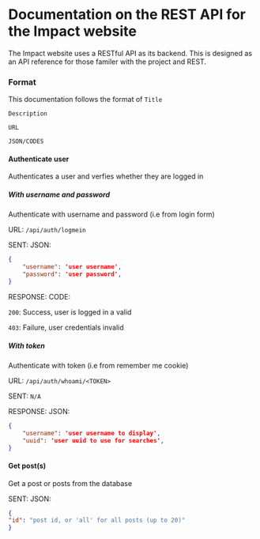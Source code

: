 # Documentation on the REST API for the Impact website


The Impact website uses a RESTful API as its backend. This is designed as an API reference for those familer with the project and REST. 


### Format
This documentation follows the format of 
`Title`

`Description`

`URL`

`JSON/CODES`


#### Authenticate user
Authenticates a user and verfies whether they are logged in

##### With username and password
Authenticate with username and password (i.e from login form)

URL: `/api/auth/logmein`

SENT: JSON:
``` json
{
    "username": 'user username',
    "password": 'user password',
}
```
RESPONSE: CODE: 

`200`: Success, user is logged in a valid

`403`: Failure, user credentials invalid

##### With token
Authenticate with token (i.e from remember me cookie)

URL: `/api/auth/whoami/<TOKEN>`

SENT: `N/A`

RESPONSE: JSON:
``` json
{
    "username": 'user username to display',
    "uuid": 'user uuid to use for searches',
}
```


#### Get post(s)
Get a post or posts from the database

SENT: JSON:
```json
{
"id": "post id, or 'all' for all posts (up to 20)"
}
```


